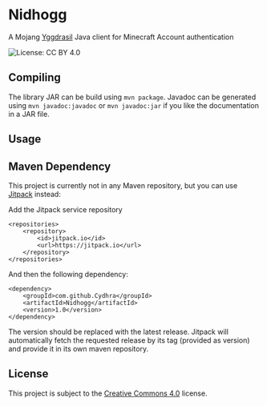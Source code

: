 # Nidhogg
A Mojang [Yggdrasil](http://wiki.vg/Authentication) Java client for Minecraft Account authentication

![License: CC BY 4.0](https://img.shields.io/badge/License-CC%20BY%204.0-lightgrey.svg)


## Compiling
The library JAR can be build using ``mvn package``. Javadoc can be generated using ``mvn javadoc:javadoc`` or ``mvn javadoc:jar`` if you
like the documentation in a JAR file.

## Usage

## Maven Dependency
This project is currently not in any Maven repository, but you can use [Jitpack](https://jitpack.io/) instead:

Add the Jitpack service repository
````
<repositories>
    <repository>
	    <id>jitpack.io</id>
	    <url>https://jitpack.io</url>
	</repository>
</repositories>
````

And then the following dependency:
````
<dependency>
    <groupId>com.github.Cydhra</groupId>
    <artifactId>Nidhogg</artifactId>
    <version>1.0</version>
</dependency>
````

The version should be replaced with the latest release. Jitpack will automatically fetch the requested release by its tag (provided as
version) and provide it in its own maven repository.

## License
This project is subject to the [Creative Commons 4.0](https://creativecommons.org/licenses/by/4.0/) license.